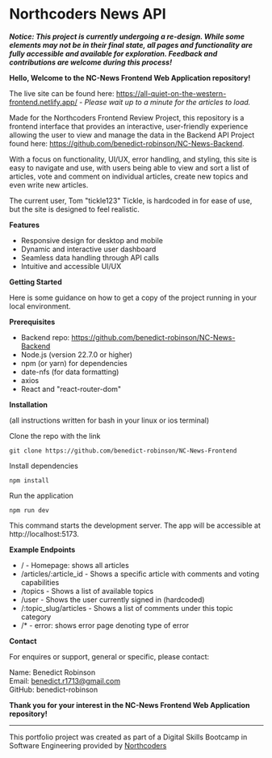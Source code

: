 # Northcoders News API

***Notice: This project is currently undergoing a re-design. While some elements may not be in their final state, all pages and functionality are fully accessible and available for exploration. Feedback and contributions are welcome during this process!***

**Hello, Welcome to the NC-News Frontend Web Application repository!** 

The live site can be found here: https://all-quiet-on-the-western-frontend.netlify.app/ - *Please wait up to a minute for the articles to load.*

Made for the Northcoders Frontend Review Project, this repository is a frontend interface that provides an interactive, user-friendly experience allowing the user to view and manage the data in the Backend API Project found here: https://github.com/benedict-robinson/NC-News-Backend.

With a focus on functionality, UI/UX, error handling, and styling, this site is easy to navigate and use, with users being able to view and sort a list of articles, vote and comment on individual articles, create new topics and even write new articles.

The current user, Tom "tickle123" Tickle, is hardcoded in for ease of use, but the site is designed to feel realistic.

**Features**
* Responsive design for desktop and mobile
* Dynamic and interactive user dashboard
* Seamless data handling through API calls
* Intuitive and accessible UI/UX


**Getting Started**

Here is some guidance on how to get a copy of the project running in your local environment.


**Prerequisites**
* Backend repo: https://github.com/benedict-robinson/NC-News-Backend
* Node.js (version 22.7.0 or higher)
* npm (or yarn) for dependencies
* date-nfs (for data formatting)
* axios
* React and "react-router-dom"


**Installation**

(all instructions written for bash in your linux or ios terminal)

Clone the repo with the link

```
git clone https://github.com/benedict-robinson/NC-News-Frontend
```

Install dependencies

```
npm install
```

Run the application

```
npm run dev
```

This command starts the development server. The app will be accessible at http://localhost:5173.



**Example Endpoints**

* / - Homepage: shows all articles
* /articles/:article_id - Shows a specific article with comments and voting capabilities
* /topics - Shows a list of available topics
* /user - Shows the user currently signed in (hardcoded)
* /:topic_slug/articles - Shows a list of comments under this topic category
* /* - error: shows error page denoting type of error



**Contact**

For enquires or support, general or specific, please contact:

Name: Benedict Robinson <br />
Email: benedict.r1713@gmail.com <br />
GitHub: benedict-robinson <br />


**Thank you for your interest in the NC-News Frontend Web Application repository!**


--- 

This portfolio project was created as part of a Digital Skills Bootcamp in Software Engineering provided by [Northcoders](https://northcoders.com/)

